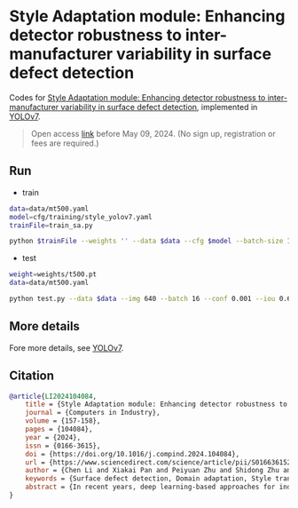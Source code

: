 # Style Adaptation module: Enhancing detector robustness to inter-manufacturer variability in surface defect detection

Codes for [Style Adaptation module: Enhancing detector robustness to inter-manufacturer variability in surface defect detection](https://doi.org/10.1016/j.compind.2024.104084), implemented in [YOLOv7](https://github.com/WongKinYiu/yolov7).

> Open access [link](https://authors.elsevier.com/c/1ino~bquFYjLz) before May 09, 2024. (No sign up, registration or fees are required.)

## Run

- train

```bash
data=data/mt500.yaml
model=cfg/training/style_yolov7.yaml
trainFile=train_sa.py

python $trainFile --weights '' --data $data --cfg $model --batch-size 16 --epochs 50 --cache-images --device 0 --hyp data/hyp.scratch.p5.yaml --with_target_labels --double_stream --transfer_loss norm2
```

- test

```bash
weight=weights/t500.pt
data=data/mt500.yaml

python test.py --data $data --img 640 --batch 16 --conf 0.001 --iou 0.65 --device 0 --weights $weight --task test
```

## More details

Fore more details, see [YOLOv7](https://github.com/WongKinYiu/yolov7).

## Citation

```bibtex
@article{LI2024104084,
    title = {Style Adaptation module: Enhancing detector robustness to inter-manufacturer variability in surface defect detection},
    journal = {Computers in Industry},
    volume = {157-158},
    pages = {104084},
    year = {2024},
    issn = {0166-3615},
    doi = {https://doi.org/10.1016/j.compind.2024.104084},
    url = {https://www.sciencedirect.com/science/article/pii/S0166361524000125},
    author = {Chen Li and Xiakai Pan and Peiyuan Zhu and Shidong Zhu and Chengwei Liao and Haoyang Tian and Xiang Qian and Xiu Li and Xiaohao Wang and Xinghui Li},
    keywords = {Surface defect detection, Domain adaptation, Style transfer},
    abstract = {In recent years, deep learning-based approaches for industrial surface defect detection have shown great promise. To address the domain shift issue among data from different sources in the industrial domain, we present a novel plug-and-play Style Adaptation (SA) module, which endows the equipped defect detector with the capability to exhibit robustness to diverse styles present within the samples. This module effectively leverages datasets sourced from diverse origins while possessing congruent data types. In contrast to other domain adaptation approaches lacking well-defined domain delineations, the SA module generates representations characterized by distinct practical implications and precise mathematical formulations. Moreover, incorporating attention mechanisms reduces the need for manual intervention, allowing the module to focus autonomously on crucial branches in it. Experimental results demonstrate the superior efficacy of our approach compared to state-of-the-art techniques. Furthermore, an authentic dataset from various manufacturers is publicly available for deep learning research and industrial applications. Access the dataset at: https://github.com/THU-PMVAI/MTS3D}
}
```